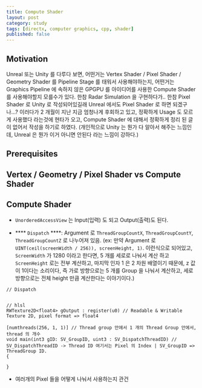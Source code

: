 ```yaml
---
title: Compute Shader
layout: post
category: study
tags: [directx, computer graphics, cpp, shader]
published: false
---
```


## Motivation

Unreal 또는 Unity 를 다루다 보면, 어떤거는 Vertex Shader / Pixel Shader / Geometry Shader 를 Pipeline Stage 를 태워서 사용해야하는지, 어떤거는 Graphics Pipeline 에 속하지 않은 GPGPU 를 아이디어를 사용한 Compute Shader 를 사용해야할지 모를수가 있다. 한참 Radar Simulation 을 구현하다가.. 한참 Pixel Shader 로 Unity 로 작성되어있길래 Unreal 에서도 Pixel Shader 로 하면 되겠구나...? 이러다가 2 개월이 지난 지금 엄청나게 후회하고 있고, 정확하게 Usage 도 모르게 사용했다 라는것에 현타가 오고, Compute Shader 에 대해서 정확하게 정리 된 글이 없어서 작성을 하기로 하였다. (개인적으로 Unity 는 뭔가 다 알아서 해주는 느낌인데, Unreal 은 뭔가 이거 아니면 안된다 라는 느낌이 강하다.)

## Prerequisites

## Vertex / Geometry / Pixel Shader vs Compute Shader

## Compute Shader

- `UnorderedAccessView` 는 Input(입력) 도 되고 Output(출력)도 된다.

- **** `Dispatch` ****: Argument 로 `ThreadGroupCountX`, `ThreadGroupCountY`, `ThreadGroupCountZ` 로 나누어져 있음. (ex: 만약 Argument 로 `UINT(ceil(screenWidth / 256)), screenHeight, 1)`. 이런식으로 되어있고, `ScreenWidth` 가 1280 이라고 한다면, 5 개를 세로로 나눠서 계산 하고 `ScreenHeight` 로는 전부 계산하고, 마지막 인자 1 은 2 차원 배열이기 때문에, z 값이 1이다는 소리이다, 즉 가로 방향으로는 5 개를 Group 을 나눠서 계산하고, 세로 방향으로는 전체 height 만큼 계산한다는 이야기이다.) 


```
// Dispatch


// hlsl
RWTexture2D<float4> gOutput : register(u0) // Readable & Writable Texture 2D, pixel format => float4

[numthreads(256, 1, 1)] // Thread group 안에서 1 개의 Thread Group 안에서, thread 의 개수 
void main(int3 gID: SV_GroupID, uint3 : SV_DispatchThreadID) // SV_DispatchThreadID -> Thread ID 여기서는 Pixel 의 Index | SV_GroupID => ThreadGroup ID.
{

}
```

- 여러개의 Pixel 들을 어떻게 나눠서 사용하는지 관건

